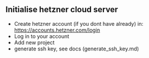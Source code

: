 ## Initialise hetzner cloud server
- Create hetzner account (if you dont have already) in: https://accounts.hetzner.com/login
- Log in to your account
- Add new project
- generate ssh key, see docs (generate_ssh_key.md)
